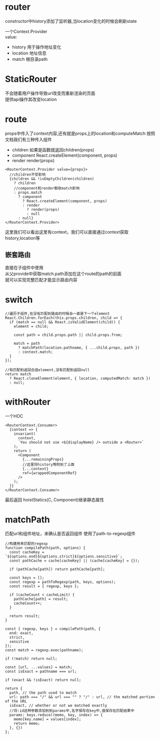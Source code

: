 # router
constructor中history添加了监听器,当location变化的时候会刷新state

一个Context.Provider  
value:
- history 用于操作地址变化
- location 地址信息
- match 根目录path

# StaticRouter
不会随着用户操作导致url改变而重新渲染的页面  
提供api操作其改变location

# route
props中传入了context内容,还有就是props上的location和computeMatch
按照文档我们有三种传入组件
- children  如果是函数就返回children(props)
- component React.createElement(component, props)
- render render(props)

```
<RouterContext.Provider value={props}>
  //children不受影响
  {children && !isEmptyChildren(children)
    ? children
    //component和render都收match影响
    : props.match
      ? component
        ? React.createElement(component, props)
        : render
          ? render(props)
          : null
      : null}
</RouterContext.Provider>
```
这里我们可以看出这里有context，我们可以直接通过context获取history,location等

## 嵌套路由
直接在子组件中使用<Route>  
从父provide中获取match.path添加在这个route的path的前面  
就可以实现完整匹配才能显示路由内容

# switch
```
//遍历子组件,在没有匹配到路由的时候会一直是下一个element
React.Children.forEach(this.props.children, child => {
  if (match == null && React.isValidElement(child)) {
    element = child;

    const path = child.props.path || child.props.from;

    match = path
      ? matchPath(location.pathname, { ...child.props, path })
      : context.match;
  }
});

//有匹配到返回合适element,没有匹配到返回null
return match
  ? React.cloneElement(element, { location, computedMatch: match })
  : null;
```

# withRouter
一个HOC
```
<RouterContext.Consumer>
  {context => {
    invariant(
      context,
      `You should not use <${displayName} /> outside a <Router>`
    );
    return (
      <Component
        {...remainingProps}
        //这里将history等附到了上面
        {...context}
        ref={wrappedComponentRef}
      />
    );
  }}
</RouterContext.Consumer>
```
最后返回 hoistStatics(C, Component)继承静态属性

# matchPath
匹配url和组件地址，来确认是否返回组件
使用了path-to-regexp组件
```
//构建用来匹配的regexp
function compilePath(path, options) {
  const cacheKey = `${options.end}${options.strict}${options.sensitive}`;
  const pathCache = cache[cacheKey] || (cache[cacheKey] = {});

  if (pathCache[path]) return pathCache[path];

  const keys = [];
  const regexp = pathToRegexp(path, keys, options);
  const result = { regexp, keys };

  if (cacheCount < cacheLimit) {
    pathCache[path] = result;
    cacheCount++;
  }

  return result;
}
```
```
const { regexp, keys } = compilePath(path, {
  end: exact,
  strict,
  sensitive
});
const match = regexp.exec(pathname);

if (!match) return null;

const [url, ...values] = match;
const isExact = pathname === url;

if (exact && !isExact) return null;

return {
  path, // the path used to match
  url: path === "/" && url === "" ? "/" : url, // the matched portion of the URL
  isExact, // whether or not we matched exactly
  //将:id这种参数添加到到params中,名字保存在key中,值保存在匹配结果中
  params: keys.reduce((memo, key, index) => {
    memo[key.name] = values[index];
    return memo;
  }, {})
};
```